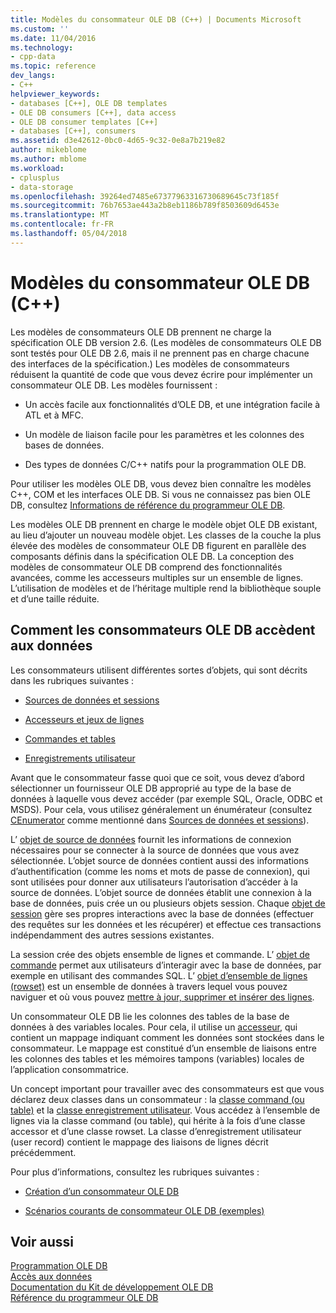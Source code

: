 ```yaml
---
title: Modèles du consommateur OLE DB (C++) | Documents Microsoft
ms.custom: ''
ms.date: 11/04/2016
ms.technology:
- cpp-data
ms.topic: reference
dev_langs:
- C++
helpviewer_keywords:
- databases [C++], OLE DB templates
- OLE DB consumers [C++], data access
- OLE DB consumer templates [C++]
- databases [C++], consumers
ms.assetid: d3e42612-0bc0-4d65-9c32-0e8a7b219e82
author: mikeblome
ms.author: mblome
ms.workload:
- cplusplus
- data-storage
ms.openlocfilehash: 39264ed7485e67377963316730689645c73f185f
ms.sourcegitcommit: 76b7653ae443a2b8eb1186b789f8503609d6453e
ms.translationtype: MT
ms.contentlocale: fr-FR
ms.lasthandoff: 05/04/2018
---
```

# <a name="ole-db-consumer-templates-c"></a>Modèles du consommateur OLE DB (C++)
Les modèles de consommateurs OLE DB prennent ne charge la spécification OLE DB version 2.6. (Les modèles de consommateurs OLE DB sont testés pour OLE DB 2.6, mais il ne prennent pas en charge chacune des interfaces de la spécification.) Les modèles de consommateurs réduisent la quantité de code que vous devez écrire pour implémenter un consommateur OLE DB. Les modèles fournissent :  
  
-   Un accès facile aux fonctionnalités d’OLE DB, et une intégration facile à ATL et à MFC.  
  
-   Un modèle de liaison facile pour les paramètres et les colonnes des bases de données.  
  
-   Des types de données C/C++ natifs pour la programmation OLE DB.  
  
 Pour utiliser les modèles OLE DB, vous devez bien connaître les modèles C++, COM et les interfaces OLE DB. Si vous ne connaissez pas bien OLE DB, consultez [Informations de référence du programmeur OLE DB](https://msdn.microsoft.com/en-us/library/ms718124.aspx).  
  
 Les modèles OLE DB prennent en charge le modèle objet OLE DB existant, au lieu d’ajouter un nouveau modèle objet. Les classes de la couche la plus élevée des modèles de consommateur OLE DB figurent en parallèle des composants définis dans la spécification OLE DB. La conception des modèles de consommateur OLE DB comprend des fonctionnalités avancées, comme les accesseurs multiples sur un ensemble de lignes. L’utilisation de modèles et de l’héritage multiple rend la bibliothèque souple et d’une taille réduite.  
  
## <a name="how-ole-db-consumers-access-data"></a>Comment les consommateurs OLE DB accèdent aux données  
 Les consommateurs utilisent différentes sortes d’objets, qui sont décrits dans les rubriques suivantes :  
  
-   [Sources de données et sessions](../../data/oledb/data-sources-and-sessions.md)  
  
-   [Accesseurs et jeux de lignes](../../data/oledb/accessors-and-rowsets.md)  
  
-   [Commandes et tables](../../data/oledb/commands-and-tables.md)  
  
-   [Enregistrements utilisateur](../../data/oledb/user-records.md)  
  
 Avant que le consommateur fasse quoi que ce soit, vous devez d’abord sélectionner un fournisseur OLE DB approprié au type de la base de données à laquelle vous devez accéder (par exemple SQL, Oracle, ODBC et MSDS). Pour cela, vous utilisez généralement un énumérateur (consultez [CEnumerator](../../data/oledb/cenumerator-class.md) comme mentionné dans [Sources de données et sessions](../../data/oledb/data-sources-and-sessions.md)).  
  
 L’ [objet de source de données](../../data/oledb/data-sources-and-sessions.md) fournit les informations de connexion nécessaires pour se connecter à la source de données que vous avez sélectionnée. L’objet source de données contient aussi des informations d’authentification (comme les noms et mots de passe de connexion), qui sont utilisées pour donner aux utilisateurs l’autorisation d’accéder à la source de données. L’objet source de données établit une connexion à la base de données, puis crée un ou plusieurs objets session. Chaque [objet de session](../../data/oledb/data-sources-and-sessions.md) gère ses propres interactions avec la base de données (effectuer des requêtes sur les données et les récupérer) et effectue ces transactions indépendamment des autres sessions existantes.  
  
 La session crée des objets ensemble de lignes et commande. L’ [objet de commande](../../data/oledb/commands-and-tables.md) permet aux utilisateurs d’interagir avec la base de données, par exemple en utilisant des commandes SQL. L’ [objet d’ensemble de lignes (rowset)](../../data/oledb/accessors-and-rowsets.md) est un ensemble de données à travers lequel vous pouvez naviguer et où vous pouvez [mettre à jour, supprimer et insérer des lignes](../../data/oledb/updating-rowsets.md).  
  
 Un consommateur OLE DB lie les colonnes des tables de la base de données à des variables locales. Pour cela, il utilise un [accesseur](../../data/oledb/accessors-and-rowsets.md), qui contient un mappage indiquant comment les données sont stockées dans le consommateur. Le mappage est constitué d’un ensemble de liaisons entre les colonnes des tables et les mémoires tampons (variables) locales de l’application consommatrice.  
  
 Un concept important pour travailler avec des consommateurs est que vous déclarez deux classes dans un consommateur : la [classe command (ou table)](../../data/oledb/commands-and-tables.md) et la [classe enregistrement utilisateur](../../data/oledb/user-records.md). Vous accédez à l’ensemble de lignes via la classe command (ou table), qui hérite à la fois d’une classe accessor et d’une classe rowset. La classe d’enregistrement utilisateur (user record) contient le mappage des liaisons de lignes décrit précédemment.  
  
 Pour plus d’informations, consultez les rubriques suivantes :  
  
-   [Création d’un consommateur OLE DB](../../data/oledb/creating-an-ole-db-consumer.md)  
  
-   [Scénarios courants de consommateur OLE DB (exemples)](../../data/oledb/working-with-ole-db-consumer-templates.md)  
  
## <a name="see-also"></a>Voir aussi  
 [Programmation OLE DB](../../data/oledb/ole-db-programming.md)   
 [Accès aux données](../data-access-in-cpp.md)   
 [Documentation du Kit de développement OLE DB](https://msdn.microsoft.com/en-us/library/ms722784.aspx)   
 [Référence du programmeur OLE DB](https://msdn.microsoft.com/en-us/library/ms713643.aspx)